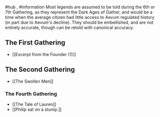 #hub , #information 
Most legends are assumed to be told during the 6th or 7th Gathering, as they represent the Dark Ages of Gather, and would be a time when the average citizen had little access to Aevum regulated history (in part due to Aevum's decline). They should be embellished, and are not entirely accurate, though can be retold with canonical accuracy.

## The First Gathering
- [[Excerpt from the Founder (1)]]

## The Second Gathering
- [[The Swollen Men]]

### The Fourth Gathering
- [[The Tale of Lauren]]
- [[Philip sat on a stump.]]
